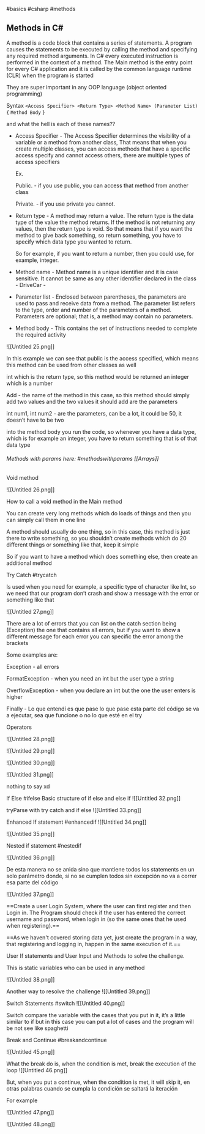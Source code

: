 #basics #csharp #methods 
## Methods in C#

A method is a code block that contains a series of statements. A program causes the statements to be executed by calling the method and specifying any required method arguments. In C# every executed instruction is performed in the context of a method. The Main method is the entry point for every C# application and it is called by the common language runtime (CLR) when the program is started

They are super important in any OOP language (object oriented programming)

Syntax
`<Access Specifier> <Return Type> <Method Name> (Parameter List)`
`{`
`Method Body`
`}`

and what the hell is each of these names??

- Access Specifier - The Access Specifier determines the visibility of a variable or a method from another class, That means that when you create multiple classes, you can access methods that have a specific access specify and cannot access others, there are multiple types of access specifiers
    
    Ex.
    
    Public. - if you use public, you can access that method from another class
    
    Private. - if you use private you cannot.
    
- Return type - A method may return a value. The return type is the data type of the value the method returns. If the method is not returning any values, then the return type is void. So that means that if you want the method to give back something, so return something, you have to specify which data type you wanted to return.
    
    So for example, if you want to return a number, then you could use, for example, integer.
    
- Method name - Method name is a unique identifier and it is case sensitive. It cannot be same as any other identifier declared in the class - DriveCar -
- Parameter list - Enclosed between parentheses, the parameters are used to pass and receive data from a method. The parameter list refers to the type, order and number of the parameters of a method. Parameters are optional; that is, a method may contain no parameters.
- Method body - This contains the set of instructions needed to complete the required activity

![[Untitled 25.png]]

In this example we can see that public is the access specified, which means this method can be used from other classes as well

int which is the return type, so this method would be returned an integer which is a number

Add - the name of the method in this case, so this method should simply add two values and the two values it should add are the parameters

int num1, int num2 - are the parameters, can be a lot, it could be 50, it doesn’t have to be two

into the method body you run the code, so whenever you have a data type, which is for example an integer, you have to return something that is of that data type

###### Methods with params here: #methodswithparams [[Arrays]]

Void method

![[Untitled 26.png]]

How to call a void method in the Main method

You can create very long methods which do loads of things and then you can simply call them in one line

A method should usually do one thing, so in this case, this method is just there to write something, so you shouldn’t create methods which do 20 different things or something like that, keep it simple

So if you want to have a method which does something else, then create an additional method

  

Try Catch #trycatch

Is used when you need for example, a specific type of character like Int, so we need that our program don’t crash and show a message with the error or something like that

![[Untitled 27.png]]

There are a lot of errors that you can list on the catch section being (Exception) the one that contains all errors, but if you want to show a different message for each error you can specific the error among the brackets

Some examples are:

Exception - all errors

FormatException - when you need an int but the user type a string

OverflowException - when you declare an int but the one the user enters is higher

Finally - Lo que entendí es que pase lo que pase esta parte del código se va a ejecutar, sea que funcione o no lo que esté en el try

  

Operators

![[Untitled 28.png]]

![[Untitled 29.png]]

![[Untitled 30.png]]

![[Untitled 31.png]]

nothing to say xd

If Else #ifelse
Basic structure of if else and else if
![[Untitled 32.png]]

tryParse with try catch and if else
![[Untitled 33.png]]

Enhanced If statement #enhancedif
![[Untitled 34.png]]

![[Untitled 35.png]]

Nested if statement #nestedif

![[Untitled 36.png]]

De esta manera no se anida sino que mantiene todos los statements en un solo parámetro donde, si no se cumplen todos sin excepción no va a correr esa parte del código

![[Untitled 37.png]]

==Create a user Login System, where the user can first register and then Login in. The Program should check if the user has entered the correct username and password, when login in (so the same ones that he used when registering).==

==As we haven't covered storing data yet, just create the program in a way, that registering and logging in, happen in the same execution of it.==

User If statements and User Input and Methods to solve the challenge.

This is static variables who can be used in any method

![[Untitled 38.png]]

Another way to resolve the challenge
![[Untitled 39.png]]

Switch Statements #switch 
![[Untitled 40.png]]

Switch compare the variable with the cases that you put in it, it’s a little similar to if but in this case you can put a lot of cases and the program will be not see like spaghetti

Break and Continue #breakandcontinue

![[Untitled 45.png]]

What the break do is, when the condition is met, break the execution of the loop
![[Untitled 46.png]]

But, when you put a continue, when the condition is met, it will skip it, en otras palabras cuando se cumpla la condición se saltará la iteración

For example

![[Untitled 47.png]]

![[Untitled 48.png]]

